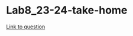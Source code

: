 # Lab8_23-24-take-home

[Link to question](https://github.com/CSF303/Lab8_23-24-take-home/blob/main/CN%20Lab%208.pdf)

